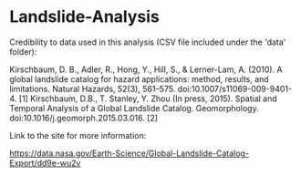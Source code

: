 # Landslide-Analysis


Credibility to data used in this analysis (CSV file included under the 'data' folder):

Kirschbaum, D. B., Adler, R., Hong, Y., Hill, S., & Lerner-Lam, A. (2010). A global landslide catalog for hazard applications: method, results, and limitations. Natural Hazards, 52(3), 561–575. doi:10.1007/s11069-009-9401-4. [1]
Kirschbaum, D.B., T. Stanley, Y. Zhou (In press, 2015). Spatial and Temporal Analysis of a Global Landslide Catalog. Geomorphology. doi:10.1016/j.geomorph.2015.03.016. [2]

Link to the site for more information: 

https://data.nasa.gov/Earth-Science/Global-Landslide-Catalog-Export/dd9e-wu2v 
